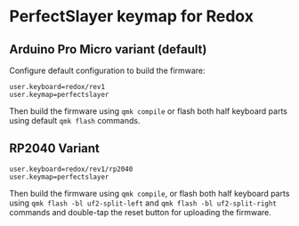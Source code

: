 # PerfectSlayer keymap for Redox

## Arduino Pro Micro variant (default)

Configure default configuration to build the firmware:
```shell
user.keyboard=redox/rev1
user.keymap=perfectslayer
```

Then build the firmware using `qmk compile` or flash both half keyboard parts using default `qmk flash` commands.

## RP2040 Variant

```shell
user.keyboard=redox/rev1/rp2040
user.keymap=perfectslayer
```

Then build the firmware using `qmk compile`, or flash both half keyboard parts using  `qmk flash -bl uf2-split-left` and `qmk flash -bl uf2-split-right` commands and double-tap the reset button for uploading the firmware.
